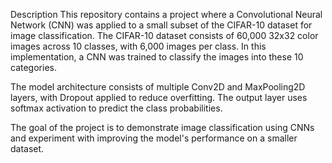Description
This repository contains a project where a Convolutional Neural Network (CNN) was applied to a small subset of the CIFAR-10 dataset for image classification. The CIFAR-10 dataset consists of 60,000 32x32 color images across 10 classes, with 6,000 images per class. In this implementation, a CNN was trained to classify the images into these 10 categories.

The model architecture consists of multiple Conv2D and MaxPooling2D layers, with Dropout applied to reduce overfitting. The output layer uses softmax activation to predict the class probabilities.

The goal of the project is to demonstrate image classification using CNNs and experiment with improving the model's performance on a smaller dataset.
